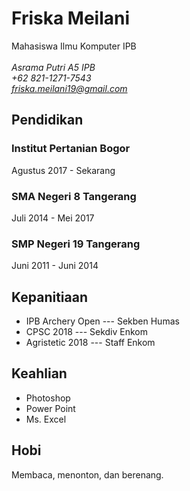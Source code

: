 **Friska Meilani**
===========================
Mahasiswa Ilmu Komputer IPB\
\
*Asrama Putri A5 IPB\
+62 821-1271-7543\
friska.meilani19@gmail.com*

## Pendidikan
### Institut Pertanian Bogor
Agustus 2017 - Sekarang

### SMA Negeri 8 Tangerang
Juli 2014 - Mei 2017

### SMP Negeri 19 Tangerang
Juni 2011 - Juni 2014


## Kepanitiaan
- IPB Archery Open --- Sekben Humas
- CPSC 2018 --- Sekdiv Enkom
- Agristetic 2018 --- Staff Enkom

## Keahlian
- Photoshop
- Power Point
- Ms. Excel

## Hobi
Membaca, menonton, dan berenang.
